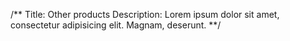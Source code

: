 /**
Title: Other products
Description: Lorem ipsum dolor sit amet, consectetur adipisicing elit. Magnam, deserunt.
**/